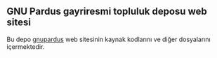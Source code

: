 ## GNU Pardus gayriresmi topluluk deposu web sitesi

Bu depo [gnupardus](gnupardus.github.io) web sitesinin kaynak kodlarını ve diğer dosyalarını içermektedir.
